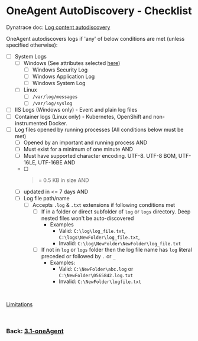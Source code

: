# OneAgent AutoDiscovery - Checklist

Dynatrace doc: [Log content autodiscovery](https://www.dynatrace.com/support/help/shortlink/log-monitoring-auto-discovery-v2)

OneAgent autodiscovers logs if 'any' of below conditions are met (unless specified otherwise):

- [ ] System Logs
	- [ ] Windows (See attributes selected [here](https://www.dynatrace.com/support/help/shortlink/log-monitoring-auto-discovery-v2#attributes-selected-in-windows-event-logs))
		- [ ] Windows Security Log
		- [ ] Windows Application Log
		- [ ] Windows System Log
	- [ ] Linux
		- [ ] `/var/log/messages`
		- [ ] `/var/log/syslog`
- [ ] IIS Logs (Windows only) - Event and plain log files
- [ ] Container logs (Linux only) - Kubernetes, OpenShift and non-instrumented Docker.
- [ ] Log files opened by running processes (All conditions below must be met)
	- [ ] Opened by an important and running process AND	
	- [ ] Must exist for a minimum of one minute AND
	- [ ] Must have supported character encoding. UTF-8. UTF-8 BOM, UTF-16LE, UTF-16BE AND
	- [ ] >= 0.5 KB in size AND
	- [ ] updated in <= 7 days AND
	- [ ] Log file path/name
	    - [ ] Accepts `.log` & `.txt` extensions if following conditions met
	        - [ ] If in a folder or direct subfolder of `log` or `logs` directory. Deep nested files won't be auto-discovered
	            - Examples 
					- Valid: `C:\log\log_file.txt`, `C:\logs\NewFolder\log_file.txt`, 
					- Invalid: `C:\log\NewFolder\NewFolder\log_file.txt`
	        - [ ] If not in `log` or `logs` folder then the log file name has `log` literal preceded or followed by `.` or `_`
	            - Examples:
					- Valid:  `C:\NewFolder\abc.log` or `C:\NewFolder\0565842.log.txt`
					- Invalid: `C:\NewFolder\logfile.txt`

<br/>

[Limitations](https://www.dynatrace.com/support/help/shortlink/log-monitoring-auto-discovery-v2#limitations-for-detected-files)

<br/>

### Back: [3.1-oneAgent](../3.1-oneAgent.md)
